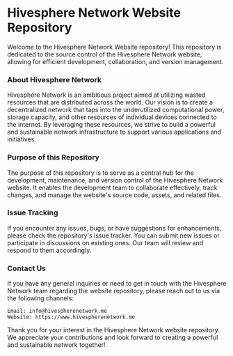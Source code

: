 # Hivesphere Network Website Repository

Welcome to the Hivesphere Network Website repository! This repository is dedicated to the source control of the Hivesphere Network website, allowing for efficient development, collaboration, and version management.

### About Hivesphere Network

Hivesphere Network is an ambitious project aimed at utilizing wasted resources that are distributed across the world. Our vision is to create a decentralized network that taps into the underutilized computational power, storage capacity, and other resources of individual devices connected to the internet. By leveraging these resources, we strive to build a powerful and sustainable network infrastructure to support various applications and initiatives.

### Purpose of this Repository

The purpose of this repository is to serve as a central hub for the development, maintenance, and version control of the Hivesphere Network website. It enables the development team to collaborate effectively, track changes, and manage the website's source code, assets, and related files.

### Issue Tracking

If you encounter any issues, bugs, or have suggestions for enhancements, please check the repository's issue tracker. You can submit new issues or participate in discussions on existing ones. Our team will review and respond to them accordingly.

### Contact Us

If you have any general inquiries or need to get in touch with the Hivesphere Network team regarding the website repository, please reach out to us via the following channels:

    Email: info@hivespherenetwork.me
    Website: https://www.hivespherenetwork.me

Thank you for your interest in the Hivesphere Network website repository. We appreciate your contributions and look forward to creating a powerful and sustainable network together!